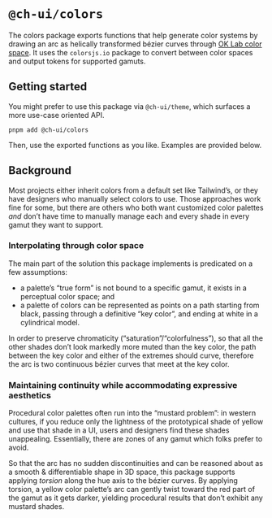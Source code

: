 # `@ch-ui/colors`

The colors package exports functions that help generate color systems by drawing an arc as helically transformed bézier curves through [OK Lab color space](https://bottosson.github.io/posts/oklab/). It uses the `colorsjs.io` package to convert between color spaces and output tokens for supported gamuts.

## Getting started

You might prefer to use this package via `@ch-ui/theme`, which surfaces a more use-case oriented API.

```shell
pnpm add @ch-ui/colors
```

Then, use the exported functions as you like. Examples are provided below.

## Background

Most projects either inherit colors from a default set like Tailwind’s, or they have designers who manually select colors to use. Those approaches work fine for some, but there are others who both want customized color palettes *and* don’t have time to manually manage each and every shade in every gamut they want to support.

### Interpolating through color space

The main part of the solution this package implements is predicated on a few assumptions:

- a palette’s “true form” is not bound to a specific gamut, it exists in a perceptual color space; and
- a palette of colors can be represented as points on a path starting from black, passing through a definitive “key color”, and ending at white in a cylindrical model.

In order to preserve chromaticity (“saturation”/“colorfulness”), so that all the other shades don’t look markedly more muted than the key color, the path between the key color and either of the extremes should curve, therefore the arc is two continuous bézier curves that meet at the key color.

### Maintaining continuity while accommodating expressive aesthetics

Procedural color palettes often run into the “mustard problem”: in western cultures, if you reduce only the lightness of the prototypical shade of yellow and use that shade in a UI, users and designers find these shades unappealing. Essentially, there are zones of any gamut which folks prefer to avoid.

So that the arc has no sudden discontinuities and can be reasoned about as a smooth & differentiable shape in 3D space, this package supports applying *torsion* along the hue axis to the bézier curves. By applying torsion, a yellow color palette’s arc can gently twist toward the red part of the gamut as it gets darker, yielding procedural results that don’t exhibit any mustard shades.
